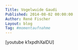 ```yaml
---
Title: Vogelwuide Gaudi
Published: 2014-08-02 00:00:00
Author: René Fischer
Layout: blog
Tag: #momentaufnahme
---
```

[youtube k1xpdhXalDU]
